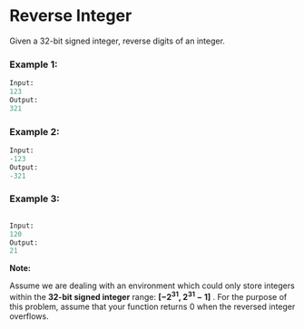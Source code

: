 # Reverse Integer

Given a 32-bit signed integer, reverse digits of an integer.

### Example 1:
``` python
Input: 
123
Output: 
321
```
### Example 2:
``` python
Input: 
-123
Output: 
-321
```
### Example 3:
``` python

Input: 
120
Output: 
21
```
__Note:__

Assume we are dealing with an environment which could only store integers within the __32-bit signed integer__ range: 
 **[−2<sup>31</sup>,  2<sup>31</sup> − 1]** 
 . For the purpose of this problem, assume that your function returns 0 when the reversed integer overflows.
